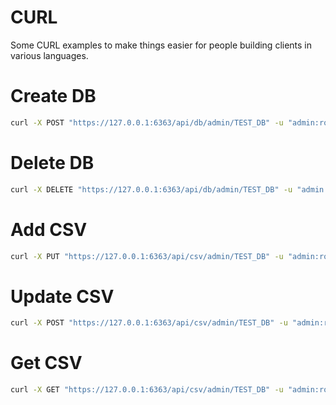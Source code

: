# CURL

Some CURL examples to make things easier for people building clients in various languages.

# Create DB

```bash
curl -X POST "https://127.0.0.1:6363/api/db/admin/TEST_DB" -u "admin:root" -d '{ "comment" : "yo", "label" : "TEST_DB" }' -k -H "Content-Type: application/json"
```

# Delete DB

```bash
curl -X DELETE "https://127.0.0.1:6363/api/db/admin/TEST_DB" -u "admin:root" -k
```

# Add CSV

```bash
curl -X PUT "https://127.0.0.1:6363/api/csv/admin/TEST_DB" -u "admin:root" -k -F "csv=@test/0CE.csv" -F 'payload={"commit_info" : {"author" : "Author", "message" : "Message"}}'
```

# Update CSV

```bash
curl -X POST "https://127.0.0.1:6363/api/csv/admin/TEST_DB" -u "admin:root" -k -F "csv=@test/0CE.csv" -F 'payload={"commit_info" : {"author" : "Author", "message" : "Message"}}'
```

# Get CSV

```bash
curl -X GET "https://127.0.0.1:6363/api/csv/admin/TEST_DB" -u "admin:root" -k -H "Content-Type: application/json"
```
